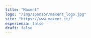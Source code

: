 ```yaml
---
title: "Maxent"
logo: "/img/sponsor/maxent_logo.jpg"
sito: "https://www.maxent.it/"
esperienza: false
draft: false
---
```


  

  